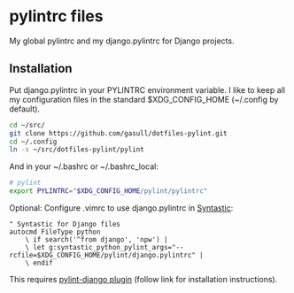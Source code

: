pylintrc files
==============

My global pylintrc and my django.pylintrc for Django projects.

## Installation

Put django.pylintrc in your PYLINTRC environment variable.  I like to keep all
my configuration files in the standard $XDG_CONFIG_HOME (~/.config by default).

```bash
cd ~/src/
git clone https://github.com/gasull/dotfiles-pylint.git
cd ~/.config
ln -s ~/src/dotfiles-pylint/pylint
```

And in your ~/.bashrc or ~/.bashrc_local:

```bash
# pylint
export PYLINTRC="$XDG_CONFIG_HOME/pylint/pylintrc"
```

Optional: Configure .vimrc to use django.pylintrc in
[Syntastic](https://github.com/scrooloose/syntastic):

```vim
" Syntastic for Django files
autocmd FileType python
    \ if search('^from django', 'npw') |
    \ let g:syntastic_python_pylint_args="--rcfile=$XDG_CONFIG_HOME/pylint/django.pylintrc" |
    \ endif
```

This requires
[pylint-django plugin](https://github.com/landscapeio/pylint-django)
(follow link for installation instructions).
